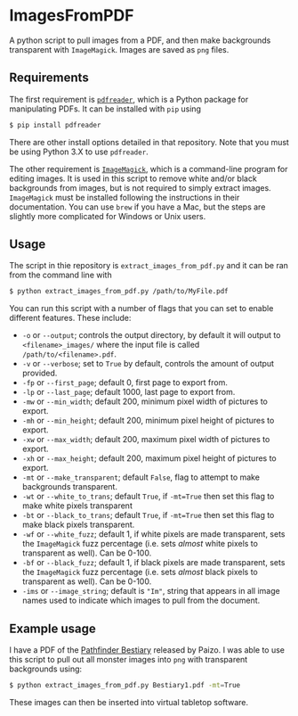 # ImagesFromPDF

A python script to pull images from a PDF, and then make
backgrounds transparent with `ImageMagick`. Images are saved
as `png` files.

## Requirements

The first requirement is [`pdfreader`](https://github.com/maxpmaxp/pdfreader),
which is a Python package for manipulating PDFs. It can be installed with
`pip` using
```bash
$ pip install pdfreader
```
There are other install options detailed in that repository. Note that
you must be using Python 3.X to use `pdfreader`.

The other requirement is [`ImageMagick`](https://imagemagick.org/index.php),
which is a command-line program for editing images. It is used in
this script to remove white and/or black backgrounds from images, but
is not required to simply extract images.
`ImageMagick` must be installed following the instructions in their
documentation. You can use `brew` if you have a Mac, but the
steps are slightly more complicated for Windows or Unix users.

## Usage

The script in thie repository is `extract_images_from_pdf.py` and it
can be ran from the command line with
```bash
$ python extract_images_from_pdf.py /path/to/MyFile.pdf
```

You can run this script with a number of flags that you can set
to enable different features. These include:

* `-o` or `--output`; controls the output directory, by default it will output to `<filename>_images/` where the input file is called `/path/to/<filename>.pdf`.
* `-v` or `--verbose`; set to `True` by default, controls the amount of output provided.
* `-fp` or `--first_page`; default 0, first page to export from.
* `-lp` or `--last_page`; default 1000, last page to export from.
* `-mw` or `--min_width`; default 200, minimum pixel width of pictures to export.
* `-mh` or `--min_height`; default 200, minimum pixel height of pictures to export.
* `-xw` or `--max_width`; default 200, maximum pixel width of pictures to export.
* `-xh` or `--max_height`; default 200, maximum pixel height of pictures to export.
* `-mt` or `--make_transparent`; default `False`, flag to attempt to make backgrounds transparent.
* `-wt` or `--white_to_trans`; default `True`, if `-mt=True` then set this flag to make white pixels transparent
* `-bt` or `--black_to_trans`; default `True`, if `-mt=True` then set this flag to make black pixels transparent.
* `-wf` or `--white_fuzz`; default 1, if white pixels are made transparent, sets the `ImageMagick` fuzz percentage (i.e. sets _almost_ white pixels to transparent as well). Can be 0-100.
* `-bf` or `--black_fuzz`; default 1, if black pixels are made transparent, sets the `ImageMagick` fuzz percentage (i.e. sets _almost_ black pixels to transparent as well). Can be 0-100.
* `-ims` or `--image_string`; default is `"Im"`, string that appears in all image names used to indicate which images to pull from the document.

## Example usage

I have a PDF of the [Pathfinder Bestiary](https://paizo.com/products/btpy8auu?Pathfinder-Roleplaying-Game-Bestiary) released by Paizo. I was able to use this script to pull out all monster images into `png` with transparent backgrounds using:
```bash
$ python extract_images_from_pdf.py Bestiary1.pdf -mt=True
```
These images can then be inserted into virtual tabletop software.